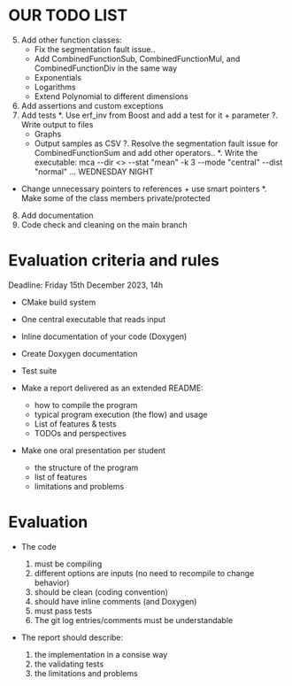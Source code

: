 # OUR TODO LIST

5. Add other function classes:
    - Fix the segmentation fault issue..
    - Add CombinedFunctionSub, CombinedFunctionMul, and CombinedFunctionDiv in the same way
    - Exponentials
    - Logarithms
    * Extend Polynomial to different dimensions
6. Add assertions and custom exceptions
7. Add tests
*. Use erf_inv from Boost and add a test for it + parameter
?. Write output to files
    - Graphs
    - Output samples as CSV
?. Resolve the segmentation fault issue for CombinedFunctionSum and add other operators..
*. Write the executable: mca --dir <> --stat "mean" -k 3 --mode "central" --dist "normal" ...
WEDNESDAY NIGHT
* Change unnecessary pointers to references + use smart pointers
*. Make some of the class members private/protected
8. Add documentation
9. Code check and cleaning on the main branch


# Evaluation criteria and rules

Deadline: Friday 15th December 2023, 14h

- CMake build system

- One central executable that reads input

- Inline documentation of your code (Doxygen)

- Create Doxygen documentation

- Test suite

- Make a report delivered as an extended README:
    - how to compile the program
    - typical program execution (the flow) and usage
    - List of features & tests
    - TODOs and perspectives

- Make one oral presentation per student
    - the structure of the program
    - list of features
    - limitations and problems


# Evaluation
- The code
    1. must be compiling
    2. different options are inputs (no need to recompile to change behavior)
    3. should be clean (coding convention)
    4. should have inline comments (and Doxygen)
    5. must pass tests
    6. The git log entries/comments must be understandable

- The report should describe:
    1. the implementation in a consise way
    2. the validating tests
    3. the limitations and problems